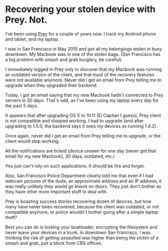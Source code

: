 # Recovering your stolen device with Prey. Not.

I've been using [Prey](http://www.preyproject.com) for a couple of years now. I track my Android phone and tablet, and my laptop.

I was in San Francisco in May 2015 and got all my belongings stolen in busy downtown. My Macbook was in one of the stolen bags. (San Francisco has a big problem with smash and grab burglary, be careful).

I immediately logged in Prey only to discover that my Macbook was running an outdated version of the client, and that most of the recovery features were not available anymore. Never did I get an email from Prey telling me to upgrade when they upgraded their backend.

Today, I got an email saying that my new Macbook hadn't connected to Prey servers in 30 days. That's odd, as I've been using my laptop every day for the past 5 days.

It appears that after upgrading OS X to 10.11 (El Capitan I guess), Prey client is not compatible and stopped working. I had to upgrade (and after upgrading to 1.5.0, the backend says it sees my devices as running 1.4.2).

Once again, never did I get an email from Prey telling me to upgrade, or the client would stop working.

All the notifications are ticked (device unseen for one day [never got that email for my new Macbook], 30 days, outdated, etc.)

You just can't rely on such applications. It should be fire and forget.

Also, San Francisco Police Department clearly told me that even if I had webcam pictures of the dude, an approximate address and an IP address, it was really unlikely they would go knock on doors. They just don't bother as they have other more important stuff to deal with.

Prey is boasting success stories recovering dozen of devices, but how many have never been recovered, because the client was outdated, or not compatible anymore, or police wouldn't bother going after a simple laptop theft?

Best you can do is locking your boatloader, encrypting the filesystem and never leave your devices in a trunk. In downtown San Francisco, I was thinking the risk of getting assaulted was higher than being the victim of a smash and grab, just a block from CBS offices.